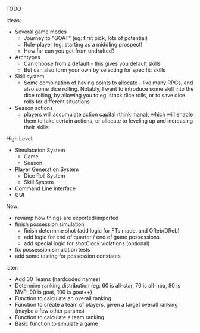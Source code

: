 TODO


Ideas:
- Several game modes
  - Journey to "GOAT" (eg: first pick, lots of potential)
  - Role-player (eg: starting as a middling prospect)
  - How far can you get from undrafted?
- Archtypes
  - Can choose from a default - this gives you default skills
  - But can also form your own by selecting for specific skills
- Skill system
  - Some combination of having points to allocate - like many RPGs, and
    also some dice rolling. Notably, I want to introduce some skill into
    the dice rolling, by allowing you to eg: stack dice rolls, or to
    save dice rolls for different situations
- Season actions
  - players will accumulate action capital (think mana), which will enable them
    to take certain actions, or allocate to leveling up and increasing their skills.

High Level:
- Simulatation System
  - Game
  - Season
- Player Generation System
  - Dice Roll System
  - Skill System
- Command Line Interface
- GUI

Now:
- revamp how things are exported/imported
- finish possession simulation
  - finish determine shot (add logic for FTs made, and OReb/DReb)
  - add logic for end of quarter / end of game possessions
  - add special logic for shotClock violations (optional)
- fix possession simulation tests
- add some testing for possession constants

later:
- Add 30 Teams (hardcoded names)
- Determine ranking distribution (eg: 60 is all-star, 70 is all-nba, 80 is MVP, 90 is goat, 100 is goat++)
- Function to calculate an overall ranking
- Function to create a team of players, given a target overall ranking (maybe a few other params)
- Function to calculate a team ranking
- Basic function to simulate a game
